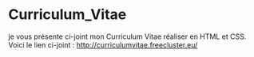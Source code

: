 # Curriculum_Vitae
je vous présente ci-joint mon Curriculum Vitae réaliser  en HTML et CSS.
Voici le lien ci-joint : http://curriculumvitae.freecluster.eu/

